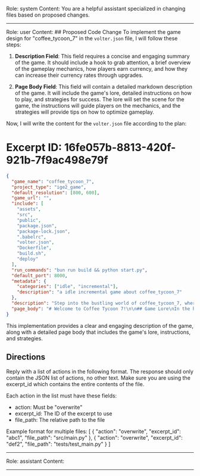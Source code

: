 Role: system
Content: You are a helpful assistant specialized in changing files based on proposed changes.
__________________
Role: user
Content: ## Proposed Code Change
To implement the game design for "coffee_tycoon_7" in the `volter.json` file, I will follow these steps:

1. **Description Field**: This field requires a concise and engaging summary of the game. It should include a hook to grab attention, a brief overview of the gameplay mechanics, how players earn currency, and how they can increase their currency rates through upgrades.

2. **Page Body Field**: This field will contain a detailed markdown description of the game. It will include the game's lore, detailed instructions on how to play, and strategies for success. The lore will set the scene for the game, the instructions will guide players on the mechanics, and the strategies will provide tips on how to optimize gameplay.

Now, I will write the content for the `volter.json` file according to the plan:

# Excerpt ID: 16fe057b-8813-420f-921b-7f9ac498e79f
```json volter.json
{
  "game_name": "coffee_tycoon_7",
  "project_type": "ige2_game",
  "default_resolution": [800, 600],
  "game_url": "",
  "include": [
    "assets",
    "src",
    "public",
    "package.json",
    "package-lock.json",
    ".babelrc",
    "volter.json",
    "Dockerfile",
    "build.sh",
    "deploy"
  ],
  "run_commands": "bun run build && python start.py",
  "default_port": 8000,
  "metadata": {
    "categories": ["idle", "incremental"],
    "description": "a idle incremental game about coffee_tycoon_7"
  },
  "description": "Step into the bustling world of coffee_tycoon_7, where your coffee shop runs itself! Watch as customers line up for your delicious brews, and earn money with every cup sold. Upgrade your shop with more baristas, faster service, and better coffee to maximize your profits and become the ultimate coffee tycoon.",
  "page_body": "# Welcome to Coffee Tycoon 7!\n\n## Game Lore\nIn the heart of the city, your coffee shop stands as a beacon for all caffeine lovers. As the owner of this automated coffee haven, your goal is to serve the best coffee in town and grow your business empire. With each cup, you earn money and reputation, drawing more customers to your door.\n\n## How to Play\n- **Watch the Action**: Your coffee shop is fully automated. Customers will enter, order, and leave with their coffee without any input from you.\n- **Earn Money**: Each coffee sold earns you $5. Keep an eye on your earnings displayed at the top of the screen.\n- **Manage the Flow**: Ensure your shop runs smoothly by upgrading your facilities and staff.\n\n## Upgrades\n- **Additional Baristas**: Hire more baristas to serve coffee faster. Each additional barista costs $100, doubling with each purchase.\n- **Additional Coffee Machines**: Increase your coffee-making capacity with more machines. Each new machine costs $200, doubling with each purchase.\n- **Faster Baristas**: Speed up coffee preparation time. This upgrade costs $150, doubling with each purchase.\n- **Larger Shop Space**: Accommodate more waiting customers by expanding your shop. This upgrade costs $300, doubling with each purchase.\n- **Better Coffee Quality**: Enhance your coffee to earn more per sale. This upgrade costs $250, doubling with each purchase.\n\n## Strategies for Success\n- **Balance Your Upgrades**: Focus on a balanced approach to upgrades to ensure all aspects of your shop improve together.\n- **Prioritize Efficiency**: Faster baristas and more machines can significantly increase your earnings by reducing wait times.\n- **Expand Wisely**: Larger shop space is crucial as your customer base grows, but ensure you have the staff and machines to support it.\n\nEmbark on your journey to become the ultimate coffee tycoon and watch your profits soar in Coffee Tycoon 7!"
}
```

This implementation provides a clear and engaging description of the game, along with a detailed page body that includes the game's lore, instructions, and strategies.

## Directions
Reply with a list of actions in the following format. The response should only contain the JSON list of actions, no other text.
Make sure you are using the excerpt_id which contains the entire contents of the file.

Each action in the list must have these fields:
- action: Must be "overwrite"
- excerpt_id: The ID of the excerpt to use
- file_path: The relative path to the file

Example format for multiple files:
[
    {
        "action": "overwrite",
        "excerpt_id": "abc1",
        "file_path": "src/main.py"
    },
    {
        "action": "overwrite",
        "excerpt_id": "def2",
        "file_path": "tests/test_main.py"
    }
]
__________________
Role: assistant
Content: 
__________________
